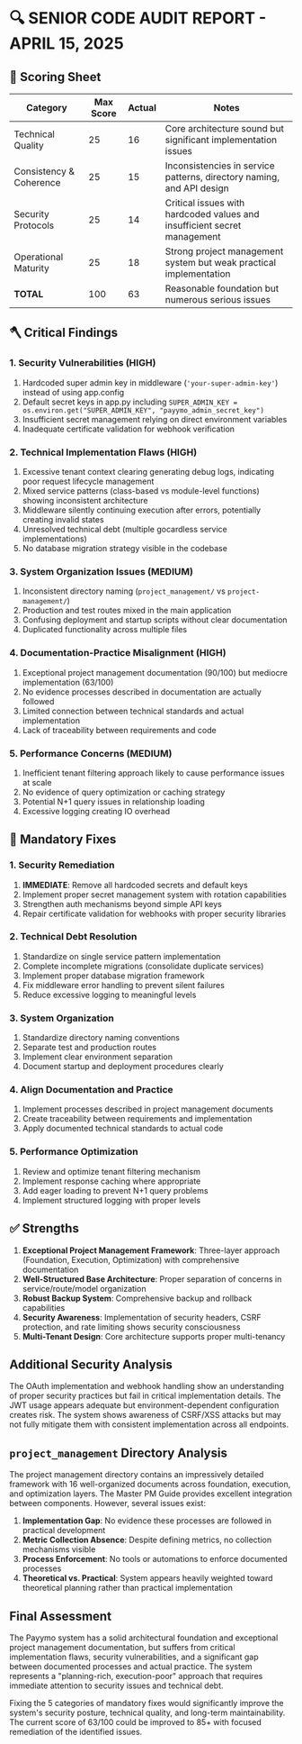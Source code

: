 # 🔍 SENIOR CODE AUDIT REPORT - APRIL 15, 2025

## 🧮 Scoring Sheet

| Category               | Max Score | Actual | Notes |
|------------------------|-----------|--------|-------|
| Technical Quality       | 25        | 16     | Core architecture sound but significant implementation issues |
| Consistency & Coherence | 25        | 15     | Inconsistencies in service patterns, directory naming, and API design |
| Security Protocols      | 25        | 14     | Critical issues with hardcoded values and insufficient secret management |
| Operational Maturity    | 25        | 18     | Strong project management system but weak practical implementation |
| **TOTAL**               | 100       | 63     | Reasonable foundation but numerous serious issues |

## 🪓 Critical Findings

### 1. Security Vulnerabilities (HIGH)
1. Hardcoded super admin key in middleware (`'your-super-admin-key'`) instead of using app.config
2. Default secret keys in app.py including `SUPER_ADMIN_KEY = os.environ.get("SUPER_ADMIN_KEY", "payymo_admin_secret_key")`
3. Insufficient secret management relying on direct environment variables
4. Inadequate certificate validation for webhook verification

### 2. Technical Implementation Flaws (HIGH)
1. Excessive tenant context clearing generating debug logs, indicating poor request lifecycle management
2. Mixed service patterns (class-based vs module-level functions) showing inconsistent architecture
3. Middleware silently continuing execution after errors, potentially creating invalid states
4. Unresolved technical debt (multiple gocardless service implementations)
5. No database migration strategy visible in the codebase

### 3. System Organization Issues (MEDIUM)
1. Inconsistent directory naming (`project_management/` vs `project-management/`)
2. Production and test routes mixed in the main application
3. Confusing deployment and startup scripts without clear documentation
4. Duplicated functionality across multiple files

### 4. Documentation-Practice Misalignment (HIGH)
1. Exceptional project management documentation (90/100) but mediocre implementation (63/100)
2. No evidence processes described in documentation are actually followed
3. Limited connection between technical standards and actual implementation
4. Lack of traceability between requirements and code

### 5. Performance Concerns (MEDIUM)
1. Inefficient tenant filtering approach likely to cause performance issues at scale
2. No evidence of query optimization or caching strategy
3. Potential N+1 query issues in relationship loading
4. Excessive logging creating IO overhead

## 🧠 Mandatory Fixes

### 1. Security Remediation
1. **IMMEDIATE**: Remove all hardcoded secrets and default keys
2. Implement proper secret management system with rotation capabilities
3. Strengthen auth mechanisms beyond simple API keys
4. Repair certificate validation for webhooks with proper security libraries

### 2. Technical Debt Resolution
1. Standardize on single service pattern implementation
2. Complete incomplete migrations (consolidate duplicate services)
3. Implement proper database migration framework
4. Fix middleware error handling to prevent silent failures
5. Reduce excessive logging to meaningful levels

### 3. System Organization
1. Standardize directory naming conventions
2. Separate test and production routes
3. Implement clear environment separation
4. Document startup and deployment procedures clearly

### 4. Align Documentation and Practice
1. Implement processes described in project management documents
2. Create traceability between requirements and implementation
3. Apply documented technical standards to actual code

### 5. Performance Optimization
1. Review and optimize tenant filtering mechanism
2. Implement response caching where appropriate
3. Add eager loading to prevent N+1 query problems
4. Implement structured logging with proper levels

## ✅ Strengths

1. **Exceptional Project Management Framework**: Three-layer approach (Foundation, Execution, Optimization) with comprehensive documentation
2. **Well-Structured Base Architecture**: Proper separation of concerns in service/route/model organization
3. **Robust Backup System**: Comprehensive backup and rollback capabilities
4. **Security Awareness**: Implementation of security headers, CSRF protection, and rate limiting shows security consciousness
5. **Multi-Tenant Design**: Core architecture supports proper multi-tenancy

## Additional Security Analysis

The OAuth implementation and webhook handling show an understanding of proper security practices but fail in critical implementation details. The JWT usage appears adequate but environment-dependent configuration creates risk. The system shows awareness of CSRF/XSS attacks but may not fully mitigate them with consistent implementation across all endpoints.

## `project_management` Directory Analysis

The project management directory contains an impressively detailed framework with 16 well-organized documents across foundation, execution, and optimization layers. The Master PM Guide provides excellent integration between components. However, several issues exist:

1. **Implementation Gap**: No evidence these processes are followed in practical development
2. **Metric Collection Absence**: Despite defining metrics, no collection mechanisms visible
3. **Process Enforcement**: No tools or automations to enforce documented processes
4. **Theoretical vs. Practical**: System appears heavily weighted toward theoretical planning rather than practical implementation

## Final Assessment

The Payymo system has a solid architectural foundation and exceptional project management documentation, but suffers from critical implementation flaws, security vulnerabilities, and a significant gap between documented processes and actual practice. The system represents a "planning-rich, execution-poor" approach that requires immediate attention to security issues and technical debt.

Fixing the 5 categories of mandatory fixes would significantly improve the system's security posture, technical quality, and long-term maintainability. The current score of 63/100 could be improved to 85+ with focused remediation of the identified issues.